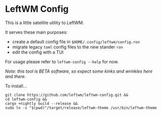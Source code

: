 # LeftWM Config

This is a little satellite utility to LeftWM.

It serves these main purposes:
- create a default config file in `$HOME/.config/leftwm/config.ron`
- migrate legacy `toml` config files to the new stander `ron`
- edit the config with a TUI

For usage please refer to `leftwm-config --help` for now.

*Note: this tool is BETA software, so expect some kinks and wrinkles here and there.*

To install...

```
git clone https://github.com/leftwm/leftwm-config.git &&
cd leftwm-config &&
cargo +nightly build --release &&
sudo ln -s "$(pwd)"/target/release/leftwm-theme /usr/bin/leftwm-theme
```
